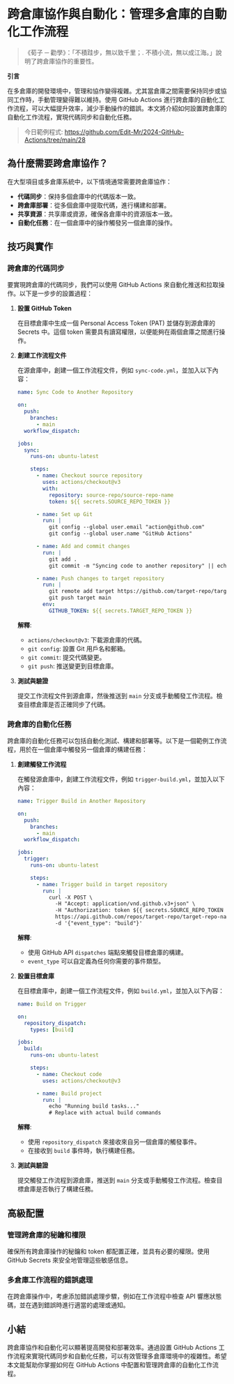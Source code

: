 # 跨倉庫協作與自動化：管理多倉庫的自動化工作流程

> 《荀子 ─ 勸學》：「不積跬步，無以致千里；. 不積小流，無以成江海。」說明了跨倉庫協作的重要性。

**引言**

在多倉庫的開發環境中，管理和協作變得複雜。尤其當倉庫之間需要保持同步或協同工作時，手動管理變得難以維持。使用 GitHub Actions 進行跨倉庫的自動化工作流程，可以大幅提升效率，減少手動操作的錯誤。本文將介紹如何設置跨倉庫的自動化工作流程，實現代碼同步和自動化任務。

> 今日範例程式: <https://github.com/Edit-Mr/2024-GitHub-Actions/tree/main/28>

## 為什麼需要跨倉庫協作？

在大型項目或多倉庫系統中，以下情境通常需要跨倉庫協作：

- **代碼同步**：保持多個倉庫中的代碼版本一致。
- **跨倉庫部署**：從多個倉庫中提取代碼，進行構建和部署。
- **共享資源**：共享庫或資源，確保各倉庫中的資源版本一致。
- **自動化任務**：在一個倉庫中的操作觸發另一個倉庫的操作。

## 技巧與實作

### 跨倉庫的代碼同步

要實現跨倉庫的代碼同步，我們可以使用 GitHub Actions 來自動化推送和拉取操作。以下是一步步的設置過程：

1. **設置 GitHub Token**

   在目標倉庫中生成一個 Personal Access Token (PAT) 並儲存到源倉庫的 Secrets 中。這個 token 需要具有讀寫權限，以便能夠在兩個倉庫之間進行操作。

2. **創建工作流程文件**

   在源倉庫中，創建一個工作流程文件，例如 `sync-code.yml`，並加入以下內容：

   ```yaml
   name: Sync Code to Another Repository

   on:
     push:
       branches:
         - main
     workflow_dispatch:

   jobs:
     sync:
       runs-on: ubuntu-latest

       steps:
         - name: Checkout source repository
           uses: actions/checkout@v3
           with:
             repository: source-repo/source-repo-name
             token: ${{ secrets.SOURCE_REPO_TOKEN }}

         - name: Set up Git
           run: |
             git config --global user.email "action@github.com"
             git config --global user.name "GitHub Actions"

         - name: Add and commit changes
           run: |
             git add .
             git commit -m "Syncing code to another repository" || echo "No changes to commit"

         - name: Push changes to target repository
           run: |
             git remote add target https://github.com/target-repo/target-repo-name.git
             git push target main
           env:
             GITHUB_TOKEN: ${{ secrets.TARGET_REPO_TOKEN }}
   ```

   **解釋**:

   - `actions/checkout@v3`: 下載源倉庫的代碼。
   - `git config`: 設置 Git 用戶名和郵箱。
   - `git commit`: 提交代碼變更。
   - `git push`: 推送變更到目標倉庫。

3. **測試與驗證**

   提交工作流程文件到源倉庫，然後推送到 `main` 分支或手動觸發工作流程。檢查目標倉庫是否正確同步了代碼。

### 跨倉庫的自動化任務

跨倉庫的自動化任務可以包括自動化測試、構建和部署等。以下是一個範例工作流程，用於在一個倉庫中觸發另一個倉庫的構建任務：

1. **創建觸發工作流程**

   在觸發源倉庫中，創建工作流程文件，例如 `trigger-build.yml`，並加入以下內容：

   ```yaml
   name: Trigger Build in Another Repository

   on:
     push:
       branches:
         - main
     workflow_dispatch:

   jobs:
     trigger:
       runs-on: ubuntu-latest

       steps:
         - name: Trigger build in target repository
           run: |
             curl -X POST \
               -H "Accept: application/vnd.github.v3+json" \
               -H "Authorization: token ${{ secrets.SOURCE_REPO_TOKEN }}" \
               https://api.github.com/repos/target-repo/target-repo-name/dispatches \
               -d '{"event_type": "build"}'
   ```

   **解釋**:

   - 使用 GitHub API `dispatches` 端點來觸發目標倉庫的構建。
   - `event_type` 可以自定義為任何你需要的事件類型。

2. **設置目標倉庫**

   在目標倉庫中，創建一個工作流程文件，例如 `build.yml`，並加入以下內容：

   ```yaml
   name: Build on Trigger

   on:
     repository_dispatch:
       types: [build]

   jobs:
     build:
       runs-on: ubuntu-latest

       steps:
         - name: Checkout code
           uses: actions/checkout@v3

         - name: Build project
           run: |
             echo "Running build tasks..."
             # Replace with actual build commands
   ```

   **解釋**:

   - 使用 `repository_dispatch` 來接收來自另一個倉庫的觸發事件。
   - 在接收到 `build` 事件時，執行構建任務。

3. **測試與驗證**

   提交觸發工作流程到源倉庫，推送到 `main` 分支或手動觸發工作流程。檢查目標倉庫是否執行了構建任務。

## 高級配置

### 管理跨倉庫的秘鑰和權限

確保所有跨倉庫操作的秘鑰和 token 都配置正確，並具有必要的權限。使用 GitHub Secrets 來安全地管理這些敏感信息。

### 多倉庫工作流程的錯誤處理

在跨倉庫操作中，考慮添加錯誤處理步驟，例如在工作流程中檢查 API 響應狀態碼，並在遇到錯誤時進行適當的處理或通知。

## 小結

跨倉庫協作和自動化可以顯著提高開發和部署效率。通過設置 GitHub Actions 工作流程來實現代碼同步和自動化任務，可以有效管理多倉庫環境中的複雜性。希望本文能幫助你掌握如何在 GitHub Actions 中配置和管理跨倉庫的自動化工作流程。
